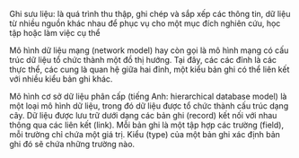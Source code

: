 Ghi sưu liệu: là quá trình thu thập, ghi chép và sắp xếp các thông tin, dữ liệu từ nhiều nguồn khác nhau để phục vụ cho một mục đích nghiên cứu, học tập hoặc làm việc cụ thể

Mô hình dữ liệu mạng (network model) hay còn gọi là mô hình mạng có cấu trúc dữ liệu tổ chức thành một đồ thị hướng. Tại đây, các các đỉnh là các thực thể, các cung là quan hệ giữa hai đỉnh, một kiểu bản ghi có thể liên kết với nhiều kiểu bản ghi khác.



Mô hình cơ sở dữ liệu phân cấp (tiếng Anh: hierarchical database model) là một loại mô hình dữ liệu, trong đó dữ liệu được tổ chức thành cấu trúc dạng cây. Dữ liệu được lưu trữ dưới dạng các bản ghi (record) kết nối với nhau thông qua các liên kết (link). Mỗi bản ghi là một tập hợp các trường (field), mỗi trường chỉ chứa một giá trị. Kiểu (type) của một bản ghi xác định bản ghi đó sẽ chứa những trường nào.
